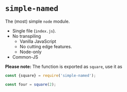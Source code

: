 # `simple-named`

The (most) simple `node` module.

* Single file (`index.js`).
* No transpiling
  * Vanilla JavaScript
  * No cutting edge features.
  * Node-only
* Common-JS

**Please note:** The function is exported as `square`, use it as

```javascript
const {square} = require('simple-named');

const four = square(2);
```
